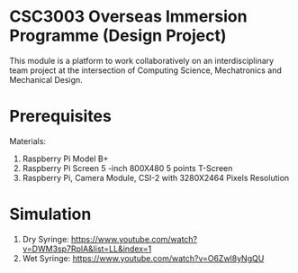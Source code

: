 # CSC3003 Overseas Immersion Programme (Design Project)

This module is a platform to work collaboratively on an interdisciplinary team project at the intersection of Computing Science, Mechatronics and Mechanical Design.

# Prerequisites
Materials: 
1. Raspberry Pi Model B+
2. Raspberry Pi Screen 5 -inch 800X480 5 points T-Screen
3. Raspberry Pi, Camera Module, CSI-2 with 3280X2464 Pixels Resolution 

# Simulation 
1. Dry Syringe: https://www.youtube.com/watch?v=DWM3sp7RplA&list=LL&index=1 
2. Wet Syringe: https://www.youtube.com/watch?v=O6Zwl8yNgQU 



